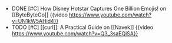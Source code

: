 - DONE [#C] How Disney Hotstar Captures One Billion Emojis! on [[ByteByteGo]]
  {{video https://www.youtube.com/watch?v=UN1kW5AHid4}}
- TODO [#C] [[curl]]: A Practical Guide on [[Navek]]
  {{video https://www.youtube.com/watch?v=Q3_3saEQiSA}}